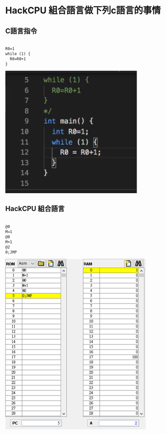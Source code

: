 # HackCPU 組合語言做下列c語言的事情
## C語言指令
<pre><code>
R0=1
while (1) {
  R0=R0+1
}
</code></pre>
![C.png](https://github.com/cycyucheng1010/co109a/blob/master/04/C.PNG)
## HackCPU 組合語言
<pre><code>
@0
M=1
@0
M+1
@2
0;JMP
</code></pre>
![Hack.png](https://github.com/cycyucheng1010/co109a/blob/master/04/Hack.PNG)
